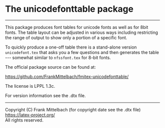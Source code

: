 # The unicodefonttable package

-----

This package produces font tables for unicode fonts as well as for
8bit fonts.  The table layout can be adjusted in various ways
including restricting the range of output to show only a portion of a
specific font.

To quickly produce a one-off table there is a stand-alone version
`unicodefont.tex` that asks you a few questions and then generates the
table --- somewhat similar to `nfssfont.tex` for 8-bit fonts.


The official package source can be found at:

  https://github.com/FrankMittelbach/fmitex-unicodefonttable/

The license is LPPL 1.3c.

For version information see the .dtx file.

-----

Copyright (C) Frank Mittelbach (for copyright date see the .dtx file)<br />
<https://latex-project.org/> <br />
All rights reserved.


